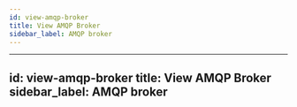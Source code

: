 ```yaml
---
id: view-amqp-broker
title: View AMQP Broker
sidebar_label: AMQP broker
---
```

---
id: view-amqp-broker
title: View AMQP Broker
sidebar_label: AMQP broker
---
